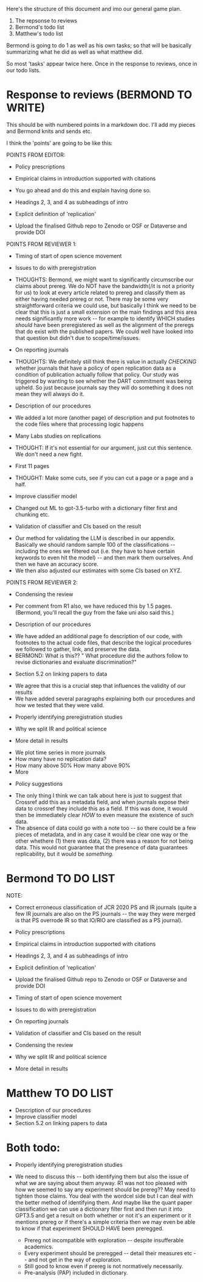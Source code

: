 
Here's the structure of this document and imo our general game plan.
1. The repsonse to reviews
2. Bermond's todo list
3. Matthew's todo list

Bermond is going to do 1 as well as his own tasks; so that will be basically summarizing what he did as well as what matthew did.

So most 'tasks' appear twice here. Once in the response to reviews, once in our todo lists.

# Response to reviews (BERMOND TO WRITE)

This should be with numbered points in a markdown doc. I'll add my pieces and Bermond knits and sends etc.

I think the 'points' are going to be like this: 

POINTS FROM EDITOR:

* Policy prescriptions

* Empirical claims in introduction supported with citations
- You go ahead and do this and explain having done so. 
 
* Headings 2, 3, and 4 as subheadings of intro

* Explicit definition of 'replication'

* Upload the finalised Github repo to Zenodo or OSF or Dataverse and provide DOI

POINTS FROM REVIEWER 1:

* Timing of start of open science movement

* Issues to do with preregistration
- THOUGHTS: Bermond, we might want to significantly circumscribe our claims about prereg. We do NOT have the bandwidth(/it is not a priority for us) to look at every article related to prereg and classify them as either having needed prereg or not. There may be some very straightforward criteria we could use, but basically I think we need to be clear that this is just a small extension on the main findings and this area needs significantly more work -- for example to identify WHICH studies _should_ have been preregistered as well as the alignment of the preregs that do exist with the published papers. We could well have looked into that question but didn't due to scope/time/issues. 

* On reporting journals
- THOUGHTS: We definitely still think there is value in actually _CHECKING_ whether journals that have a policy of open replication data as a condition of publication actually follow that policy. Our study was triggered by wanting to see whether the DART commitment was being upheld. So just because journals say they will do something it does not mean they will always do it. 

* Description of our procedures
- We added a lot more (another page) of description and put footnotes to the code files where that processing logic happens

* Many Labs studies on replications
- THOUGHT: If it's not essential for our argument, just cut this sentence. We don't need a new fight. 

* First 11 pages
- THOUGHT: Make some cuts, see if you can cut a page or a page and a half. 
 
* Improve classifier model
- Changed out ML to gpt-3.5-turbo with a dictionary filter first and chunking etc. 

* Validation of classifier and CIs based on the result
- Our method for validating the LLM is described in our appendix. Basically we should random sample 100 of the classifications -- including the ones we filtered out (i.e. they have to have certain keywords to even hit the model) -- and then mark them ourselves. And then we have an accuracy score.
- We then also adjusted our estimates with some CIs based on XYZ.

POINTS FROM REVIEWER 2: 

* Condensing the review
- Per comment from R1 also, we have reduced this by 1.5 pages. (Bermond, you'll recall the guy from the fake uni also said this.)

* Description of our procedures
- We have added an additional page fo description of our code, with footnotes to the actual code files, that describe the logical procedures we followed to gather, link, and preserve the data.
- BERMOND: What is this?? " What procedure did the authors follow to revise dictionaries and evaluate discrimination?"

* Section 5.2 on linking papers to data
- We agree that this is a crucial step that influences the validity of our results
- We have added several paragraphs explaining both our procedures and how we tested that they were valid.

* Properly identifying preregistration studies

* Why we split IR and political science

* More detail in results
- We plot time series in more journals
- How many have no replication data? 
- How many above 50% How many above 90%
- More

* Policy suggestions
- The only thing I think we can talk about here is just to suggest that Crossref add this as a metadata field, and when journals expose their data to crossref they include this as a field. If this was done, it would then be immediately clear _HOW_ to even measure the existence of such data.
- The absence of data could go with a note too -- so there could be a few pieces of metadata, and in any case it would be clear one way or the other whethere (1) there was data, (2) there was a reason for not being data. This would not guarantee that the presence of data guarantees replicability, but it would be _something._

# Bermond TO DO LIST
NOTE: 

* Correct erroneous classification of JCR 2020 PS and IR journals (quite a few IR journals are also on the PS journals -- the way they were merged is that PS overrode IR so that IO/RIO are classified as a PS journal).

* Policy prescriptions

* Empirical claims in introduction supported with citations
 
* Headings 2, 3, and 4 as subheadings of intro

* Explicit definition of 'replication'

* Upload the finalised Github repo to Zenodo or OSF or Dataverse and provide DOI

* Timing of start of open science movement
* Issues to do with preregistration
* On reporting journals

* Validation of classifier and CIs based on the result

* Condensing the review

* Why we split IR and political science
* More detail in results

# Matthew TO DO LIST

* Description of our procedures
* Improve classifier model
* Section 5.2 on linking papers to data


# Both todo:
* Properly identifying preregistration studies 

- We need to discuss this -- both identifying them but also the issue of what we are saying about them anyway. R1 was not too pleased with how we seemed to say any experiment should be prereg?? May need to tighten those claims. You deal with the wordcel side but I can deal with the better method of identifying them. And maybe like the quant paper classification we can use a dictionary filter first and then run it into GPT3.5 and get a result on both whether or not it's an experiment or it mentions prereg or if there's a simple criteria then we may even be able to know if that experiment SHOULD HAVE been preregged.

	- Prereg not incompatible with exploration -- despite insufferable academics.
	- Every experiment should be preregged -- detail their measures etc -- and not get in the way of exploration. 
	- Still good to know even if prereg is not normatively necessarily. 
	- Pre-analysis (PAP) included in dictionary. 
	